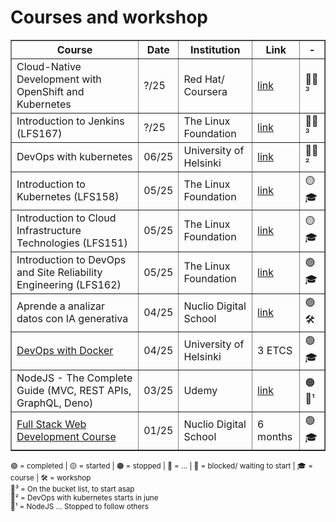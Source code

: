 # Courses and workshop

<table border="1" cellspacing="0" cellpadding="8">
  <thead>
    <tr>
      <th>Course</th>
      <th>Date</th>
      <th>Institution</th>
      <th>Link</th>
      <th> - </th>
    </tr>
  </thead>
  <tbody>
    <tr>
      <td>Cloud-Native Development with OpenShift and Kubernetes</td>
      <td>?/25</td>
      <td>Red Hat/ Coursera</td>
      <td><a href="https://www.coursera.org/specializations/cloud-native-development-openshift-kubernetes" target="_blank">link</a></td>
      <td>🛑💬³</td>
    </tr>
    <tr>
      <td>Introduction to Jenkins (LFS167)</td>
      <td>?/25</td>
      <td>The Linux Foundation</td>
      <td><a href="https://trainingportal.linuxfoundation.org/courses/introduction-to-jenkins-lfs167" target="_blank">link</a></td>
      <td>🛑💬³</td>
    </tr>
    <tr>
      <td>DevOps with kubernetes</td>
      <td>06/25</td>
      <td>University of Helsinki</td>
      <td><a href="https://devopswithkubernetes.com/" target="_blank">link</a></td>
      <td>🛑💬²</td>
    </tr>
    <tr>
      <td>
        Introduction to Kubernetes (LFS158)
      </td>
      <td>05/25</td>
      <td>The Linux Foundation</td>
      <td><a href="https://training.linuxfoundation.org/training/introduction-to-kubernetes/" target="_blank">link</a></td>
      <td>🟡🎓</td>
    </tr>
    <tr>
      <td>
        Introduction to Cloud Infrastructure Technologies (LFS151)
      </td>
      <td>05/25</td>
      <td>The Linux Foundation</td>
      <td><a href="https://training.linuxfoundation.org/training/introduction-to-cloud-infrastructure-technologies/" target="_blank">link</a></td>
      <td>🟡🎓</td>
    </tr>
    <tr>
      <td>Introduction to DevOps and Site Reliability Engineering (LFS162)</td>
      <td>05/25</td>
      <td>The Linux Foundation</td>
      <td><a href="https://github.com/luigicucciolillo/Certifications/tree/main/The%20linux%20foundation/Introduction%20to%20DevOps%20and%20Site%20Reliability%20Engineering%20LFS162" target="_blank">link</a></td>
      <td>🟢🎓</td>
    </tr>
    <tr>
      <td>Aprende a analizar datos con IA generativa</td>
      <td>04/25</td>
      <td>Nuclio Digital School</td>
      <td><a href="https://github.com/luigicucciolillo/Certifications/tree/main/workshop%20-%20Aprende%20a%20analizar%20datos%20con%20IA%20generativa" target="_blank">link</a></td>
      <td>🟢🛠️</td>
    </tr>
    <tr>
      <td>
        <a href="https://github.com/luigicucciolillo/Certifications/tree/main/DevOps%20with%20Docker%20-%20Helsinki%20University" target="_blank">
          DevOps with Docker
        </a>
      </td>
      <td>04/25</td>
      <td>University of Helsinki</td>
      <td>3 ETCS</td>
      <td>🟢🎓</td>
    </tr>
    <tr>
      <td>NodeJS - The Complete Guide (MVC, REST APIs, GraphQL, Deno)</td>
      <td>03/25</td>
      <td>Udemy</td>
      <td><a href="https://www.udemy.com/course/nodejs-the-complete-guide/?srsltid=AfmBOopQY5H91x0__bmJZcLIRDGMmQbi0X5WQE4TGY3kSHFZlXlJtYsC&couponCode=LETSLEARNNOW" target="_blank">link</a></td>
      <td>🟠💬¹</td>
    </tr>
    <tr>
      <td>
        <a href="https://github.com/luigicucciolillo/Certifications/tree/main/Full%20stack%20development%20-%20Nuclio%20digital%20school" target="_blank">
        Full Stack Web Development Course
        </a>
      </td>
      <td>01/25</td>
      <td>Nuclio Digital School</td>
      <td>6 months</td>
      <td>🟢🎓</td>
    </tr>
  </tbody>
</table>

<sub> 
🟢 = completed | 
🟡 = started |
🟠 = stopped |
🔵 = ... |
🛑 = blocked/ waiting to start |
🎓 = course |
🛠️ = workshop 
</sub> 
<br>

<sub> 
💬³ = On the bucket list, to start asap <br>
💬² = DevOps with kubernetes starts in june <br>
💬¹ = NodeJS ... Stopped to follow others
</sub>

<!--
**luigicucciolillo/luigicucciolillo** is a ✨ _special_ ✨ repository because its `README.md` (this file) appears on your GitHub profile.

Here are some ideas to get you started:
💬¹  💬²  💬³  💬⁴  💬⁵
- 🔭 I’m currently working on ...
- 🌱 I’m currently learning ...
- 👯 I’m looking to collaborate on ...
- 🤔 I’m looking for help with ...
- 💬 Ask me about ...
- 📫 How to reach me: ...
- 😄 Pronouns: ...
- ⚡ Fun fact: ...
-->
